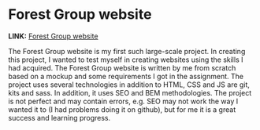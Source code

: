 # Forest Group website

**LINK:** [Forest Group website](https://maxpolak04.github.io/)

The Forest Group website is my first such large-scale project. In creating this project, I wanted to test myself in creating websites using the skills I had acquired.
The Forest Group website is written by me from scratch based on a mockup and some requirements I got in the assignment.
The project uses several technologies in addition to HTML, CSS and JS are git, kits and sass. In addition, it uses SEO and BEM methodologies. 
The project is not perfect and may contain errors, e.g. SEO may not work the way I wanted it to (I had problems doing it on github), but for me it is a great success and learning progress.
